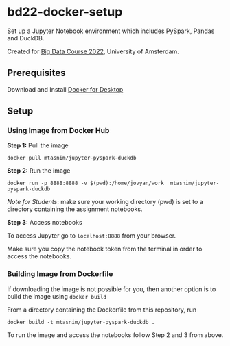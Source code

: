 # bd22-docker-setup

Set up a Jupyter Notebook environment which includes PySpark, Pandas and DuckDB.

Created for [Big Data Course 2022](https://github.com/schelterlabs/big-data-course-2022), University of Amsterdam.


## Prerequisites

Download and Install [Docker for Desktop](https://www.docker.com/products/docker-desktop)



## Setup



### Using Image from Docker Hub

**Step 1:** Pull the image

```
docker pull mtasnim/jupyter-pyspark-duckdb
```

**Step 2:**  Run the image

```
docker run -p 8888:8888 -v $(pwd):/home/jovyan/work  mtasnim/jupyter-pyspark-duckdb

```

*Note for Students*: make sure your working directory (pwd) is set to a directory containing the assignment notebooks.

**Step 3:**  Access notebooks

To access Jupyter go to `localhost:8888` from your browser. 

Make sure you copy the notebook token from the terminal in order to access the notebooks.



### Building Image from Dockerfile

If downloading the image is not possible for you, then another option is to build the image using `docker build`

From a directory containing the Dockerfile from this repository, run

```
docker build -t mtasnim/jupyter-pyspark-duckdb .
```

To run the image and access the notebooks follow Step 2 and 3 from above.